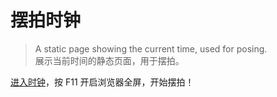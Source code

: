 # 摆拍时钟

> A static page showing the current time, used for posing.  
> 展示当前时间的静态页面，用于摆拍。

[进入时钟](http://clock.wenyuanblog.com/)，按 F11 开启浏览器全屏，开始摆拍！